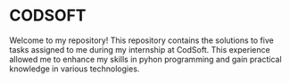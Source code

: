 # CODSOFT
Welcome to my repository! This repository contains the solutions to five tasks assigned to me during my internship at CodSoft. This experience allowed me to enhance my skills in pyhon programming and gain practical knowledge in various technologies.
